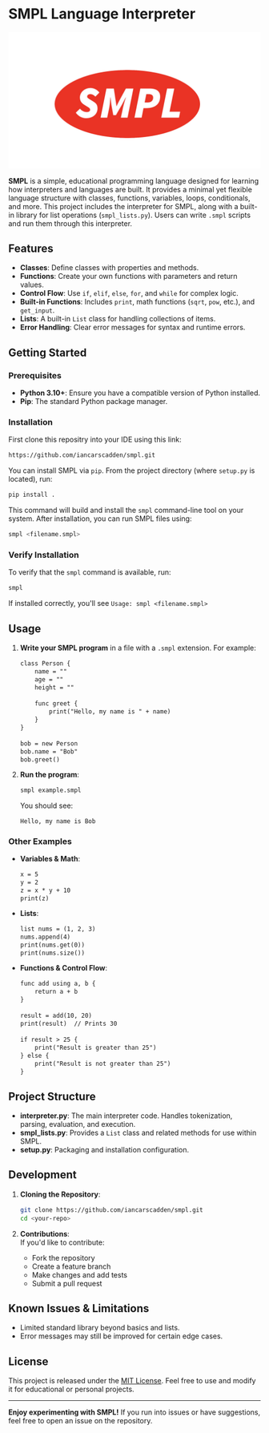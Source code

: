 
# SMPL Language Interpreter

![SMPL Logo](logo.png)

**SMPL** is a simple, educational programming language designed for learning how interpreters and languages are built. It provides a minimal yet flexible language structure with classes, functions, variables, loops, conditionals, and more. This project includes the interpreter for SMPL, along with a built-in library for list operations (`smpl_lists.py`). Users can write `.smpl` scripts and run them through this interpreter.

## Features

- **Classes**: Define classes with properties and methods.
- **Functions**: Create your own functions with parameters and return values.
- **Control Flow**: Use `if`, `elif`, `else`, `for`, and `while` for complex logic.
- **Built-in Functions**: Includes `print`, math functions (`sqrt`, `pow`, etc.), and `get_input`.
- **Lists**: A built-in `List` class for handling collections of items.
- **Error Handling**: Clear error messages for syntax and runtime errors.

## Getting Started

### Prerequisites

- **Python 3.10+**: Ensure you have a compatible version of Python installed.
- **Pip**: The standard Python package manager.

### Installation

First clone this repositry into your IDE using this link:

```bash
https://github.com/iancarscadden/smpl.git
```

You can install SMPL via `pip`. From the project directory (where `setup.py` is located), run:

```bash
pip install .
```

This command will build and install the `smpl` command-line tool on your system. After installation, you can run SMPL files using:

```bash
smpl <filename.smpl>
```

### Verify Installation

To verify that the `smpl` command is available, run:

```bash
smpl
```

If installed correctly, you'll see `Usage: smpl <filename.smpl>`

## Usage

1. **Write your SMPL program** in a file with a `.smpl` extension. For example:

   ```smpl
   class Person {
       name = ""
       age = ""
       height = ""

       func greet {
           print("Hello, my name is " + name)
       }
   }

   bob = new Person
   bob.name = "Bob"
   bob.greet()
   ```

2. **Run the program**:

   ```bash
   smpl example.smpl
   ```

   You should see:

   ```
   Hello, my name is Bob
   ```

### Other Examples

- **Variables & Math**:
   ```smpl
   x = 5
   y = 2
   z = x * y + 10
   print(z)
   ```

- **Lists**:
   ```smpl
   list nums = (1, 2, 3)
   nums.append(4)
   print(nums.get(0))
   print(nums.size())
   ```

- **Functions & Control Flow**:
   ```smpl
   func add using a, b {
       return a + b
   }

   result = add(10, 20)
   print(result)  // Prints 30

   if result > 25 {
       print("Result is greater than 25")
   } else {
       print("Result is not greater than 25")
   }
   ```

## Project Structure

- **interpreter.py**: The main interpreter code. Handles tokenization, parsing, evaluation, and execution.
- **smpl_lists.py**: Provides a `List` class and related methods for use within SMPL.
- **setup.py**: Packaging and installation configuration.

## Development

1. **Cloning the Repository**:

   ```bash
   git clone https://github.com/iancarscadden/smpl.git
   cd <your-repo>
   ```

4. **Contributions**:  
   If you'd like to contribute:
   - Fork the repository
   - Create a feature branch
   - Make changes and add tests
   - Submit a pull request

## Known Issues & Limitations

- Limited standard library beyond basics and lists.
- Error messages may still be improved for certain edge cases.

## License

This project is released under the [MIT License](LICENSE). Feel free to use and modify it for educational or personal projects.

---

**Enjoy experimenting with SMPL!** If you run into issues or have suggestions, feel free to open an issue on the repository.
